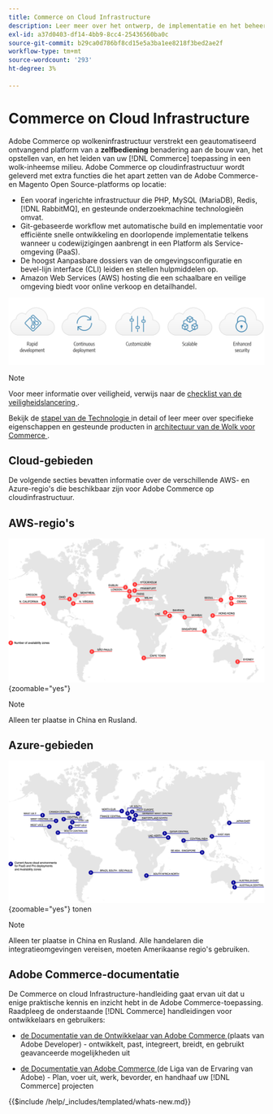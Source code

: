 ```yaml
---
title: Commerce on Cloud Infrastructure
description: Leer meer over het ontwerp, de implementatie en het beheer van Commerce op cloudinfrastructuur.
exl-id: a37d0403-df14-4bb9-8cc4-25436560ba0c
source-git-commit: b29ca0d786bf8cd15e5a3ba1ee8218f3bed2ae2f
workflow-type: tm+mt
source-wordcount: '293'
ht-degree: 3%

---
```



# Commerce on Cloud Infrastructure

Adobe Commerce op wolkeninfrastructuur verstrekt een geautomatiseerd ontvangend platform van a **zelfbediening** benadering aan de bouw van, het opstellen van, en het leiden van uw [!DNL Commerce] toepassing in een wolk-inheemse milieu. Adobe Commerce op cloudinfrastructuur wordt geleverd met extra functies die het apart zetten van de Adobe Commerce- en Magento Open Source-platforms op locatie:

- Een vooraf ingerichte infrastructuur die PHP, MySQL (MariaDB), Redis, [!DNL RabbitMQ], en gesteunde onderzoekmachine technologieën omvat.
- Git-gebaseerde workflow met automatische build en implementatie voor efficiënte snelle ontwikkeling en doorlopende implementatie telkens wanneer u codewijzigingen aanbrengt in een Platform als Service-omgeving (PaaS).
- De hoogst Aanpasbare dossiers van de omgevingsconfiguratie en bevel-lijn interface (CLI) leiden en stellen hulpmiddelen op.
- Amazon Web Services (AWS) hosting die een schaalbare en veilige omgeving biedt voor online verkoop en detailhandel.

![ de voordelen van de Wolk ](../assets/CloudBenefits.svg)

>[!NOTE]
>
>Voor meer informatie over veiligheid, verwijs naar de [ checklist van de veiligheidslancering ](https://experienceleague.adobe.com/en/docs/commerce-on-cloud/user-guide/launch/checklist#security-configuration).

Bekijk de [ stapel van de Technologie ](architecture/tech-stack.md) in detail of leer meer over specifieke eigenschappen en gesteunde producten in [ architectuur van de Wolk voor Commerce ](architecture/cloud-architecture.md).

<div id="recs-overview-body-1"></div>
<div id="recs-overview-body-2"></div>
<div id="recs-overview-body-3"></div>
<div id="recs-overview-body-4"></div>
<div id="recs-overview-body-5"></div>
<div id="recs-overview-body-6"></div>

## Cloud-gebieden

De volgende secties bevatten informatie over de verschillende AWS- en Azure-regio&#39;s die beschikbaar zijn voor Adobe Commerce op cloudinfrastructuur.

## AWS-regio&#39;s

![ Diagram die de gebieden van AWS tonen ](../assets/aws-regions.svg){zoomable="yes"}

>[!NOTE]
>
> Alleen ter plaatse in China en Rusland.

## Azure-gebieden

![ Diagram die Azure gebieden ](../assets/azure-regions.svg){zoomable="yes"} tonen

>[!NOTE]
>
> Alleen ter plaatse in China en Rusland. Alle handelaren die integratieomgevingen vereisen, moeten Amerikaanse regio&#39;s gebruiken.

## Adobe Commerce-documentatie

De Commerce on cloud Infrastructure-handleiding gaat ervan uit dat u enige praktische kennis en inzicht hebt in de Adobe Commerce-toepassing. Raadpleeg de onderstaande [!DNL Commerce] handleidingen voor ontwikkelaars en gebruikers:

- [ de Documentatie van de Ontwikkelaar van Adobe Commerce ](https://developer.adobe.com/commerce/docs/) (plaats van Adobe Developer) - ontwikkelt, past, integreert, breidt, en gebruikt geavanceerde mogelijkheden uit

- [ de Documentatie van Adobe Commerce ](https://experienceleague.adobe.com/docs/commerce.html) (de Liga van de Ervaring van Adobe) - Plan, voer uit, werk, bevorder, en handhaaf uw [!DNL Commerce] projecten

{{$include /help/_includes/templated/whats-new.md}}

<!-- Last updated from includes: 2025-09-30 14:59:39 -->
